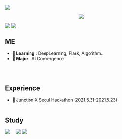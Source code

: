
<img src="https://capsule-render.vercel.app/api?type=waving&color=f4c7ab&height=250&section=header&text=Hi,%20%there&fontSize=70&fontColor=ffffff" />
  
<p align="center">
<a href = "https://hits.seeyoufarm.com">
  <img src="https://hits.seeyoufarm.com/api/count/incr/badge.svg?url=https%3A%2F%2Fgithub.com%2Fgjbae1212%2Fhit-counter&count_bg=%23F4C7AB&title_bg=%23B2B8A3&icon=&icon_color=%23FFF5EB&title=hits&edge_flat=true"/></a>
<br>
</p>   
  
<a href = "https://github.com/arittung/github-readme-stats">
  <img src = "https://github-readme-stats.vercel.app/api?username=arittung&count_private=true&theme=vue&show_icons=true&hide=prs"/></a>
<a href = "https://github.com/arittung/github-readme-stats">
   <img src ="https://github-readme-stats.vercel.app/api/top-langs/?username=arittung&layout=compact&theme=vue"/></a>

<br>

 
  
  
## ME    
  - 🌱 **Learning** : DeepLearning, Flask, Algorithm.. <br>
  - :bookmark_tabs: **Major** : AI Convergence 
 
  <br><br>
## Experience
- :bookmark: Junction X Seoul Hackathon (2021.5.21-2021.5.23) <br><br>
## Study



<a href = "https://solved.ac/arittung">
<img src ="http://mazassumnida.wtf/api/generate_badge?boj=arittung"></a>
&nbsp; &nbsp;

<a href = "https://velog.io/@arittung">
   <img src ="https://velog-readme-stats.vercel.app/api?name=arittung"/></a>
 





<img src="https://capsule-render.vercel.app/api?type=waving&color=7eca9c&height=200&section=footer" />

<!--
**arittung/arittung** is a ✨ _special_ ✨ repository because its `README.md` (this file) appears on your GitHub profile.

Here are some ideas to get you started:

- 🔭 I’m currently working on ...
- 🌱 I’m currently learning ...
- 👯 I’m looking to collaborate on ...
- 🤔 I’m looking for help with ...
- 💬 Ask me about ...
- 📫 How to reach me: ...
- 😄 Pronouns: ...
- ⚡ Fun fact: ...
-->


